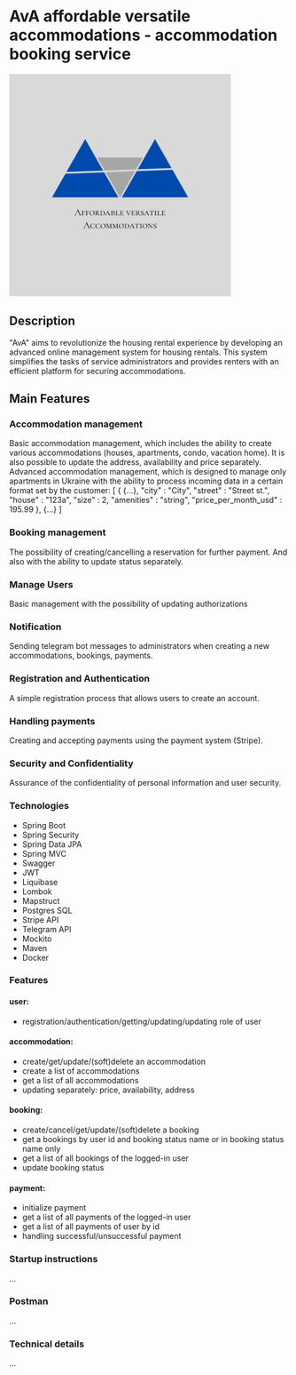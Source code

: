 # AvA affordable versatile accommodations - accommodation booking service

<img src="logo.png" alt="logo" width="400" height="400">


## Description

"AvA" aims to revolutionize the housing rental experience by developing an advanced online management system for housing rentals.
This system simplifies the tasks of service administrators and provides renters with an efficient platform for securing accommodations.

## Main Features

### Accommodation management
Basic accommodation management, which includes the ability to create various accommodations (houses, apartments, condo, vacation home). It is also possible to update the address, availability and price separately.
Advanced accommodation management, which is designed to manage only apartments in Ukraine with the ability to process incoming data in a certain format set by the customer:
[
{
{...},
"city" : "City",
"street" : "Street st.",
"house" : "123a",
"size" : 2,
"amenities" : "string",
"price_per_month_usd" : 195.99
},
{...}
]

### Booking management
The possibility of creating/cancelling a reservation for further payment. And also with the ability to update status separately.

### Manage Users
Basic management with the possibility of updating authorizations

### Notification
Sending telegram bot messages to administrators when creating a new accommodations, bookings, payments.

### Registration and Authentication
A simple registration process that allows users to create an account.

### Handling payments
Creating and accepting payments using the payment system (Stripe).

### Security and Confidentiality
Assurance of the confidentiality of personal information and user security.

### Technologies
- Spring Boot
- Spring Security
- Spring Data JPA
- Spring MVC
- Swagger
- JWT
- Liquibase
- Lombok
- Mapstruct
- Postgres SQL
- Stripe API
- Telegram API
- Mockito
- Maven
- Docker

### Features
#### user:
- registration/authentication/getting/updating/updating role of user
#### accommodation:
- create/get/update/(soft)delete an accommodation
- create a list of accommodations
- get a list of all accommodations
- updating separately: price, availability, address
#### booking:
- create/cancel/get/update/(soft)delete a booking
- get a bookings by user id and booking status name or in booking status name only
- get a list of all bookings of the logged-in user
- update booking status
#### payment:
- initialize payment
- get a list of all payments of the logged-in user
- get a list of all payments of user by id
- handling successful/unsuccessful payment

### Startup instructions
...
### Postman
...
### Technical details
...